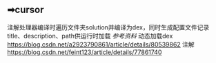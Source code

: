 ## ➡cursor
注解处理器编译时遍历文件夹solution并编译为dex，同时生成配置文件记录title、description、path供运行时加载
*参考资料*
动态加载dex https://blog.csdn.net/a2923790861/article/details/80539862
注解 https://blog.csdn.net/feint123/article/details/77861740